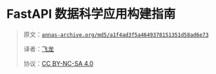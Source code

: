 # FastAPI 数据科学应用构建指南

> 原文：[`annas-archive.org/md5/a1f4ad3f5a4649378151351d58ad6e73`](https://annas-archive.org/md5/a1f4ad3f5a4649378151351d58ad6e73)
> 
> 译者：[飞龙](https://github.com/wizardforcel)
> 
> 协议：[CC BY-NC-SA 4.0](http://creativecommons.org/licenses/by-nc-sa/4.0/)
